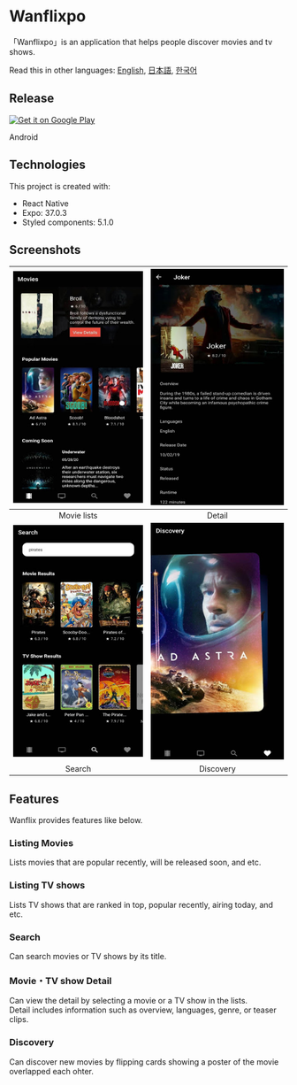 # Wanflixpo

「Wanflixpo」is an application that helps people discover movies and tv shows.

Read this in other languages: [English](./README.md), [日本語](./README.ja.md), [한국어](./README.ko.md)

## Release

<a href='https://play.google.com/store/apps/details?id=com.devyun.wanflixpo&hl=en&gl=US&pcampaignid=pcampaignidMKT-Other-global-all-co-prtnr-py-PartBadge-Mar2515-1'><img width="150" alt='Get it on Google Play' src='https://play.google.com/intl/en_us/badges/static/images/badges/en_badge_web_generic.png'/></a>

Android

## Technologies

This project is created with:

- React Native
- Expo: 37.0.3
- Styled components: 5.1.0

## Screenshots

| <img src="./assets/screenshots/movies.jpg" alt="drawing" width="300"/> |  <img src="./assets/screenshots/detail.jpg" alt="drawing" width="300"/>   |
| :--------------------------------------------------------------------: | :-----------------------------------------------------------------------: |
|                              Movie lists                               |                                  Detail                                   |
| <img src="./assets/screenshots/search.jpg" alt="drawing" width="300"/> | <img src="./assets/screenshots/discovery.jpg" alt="drawing" width="300"/> |
|                                 Search                                 |                                 Discovery                                 |

## Features

Wanflix provides features like below.

### Listing Movies

Lists movies that are popular recently, will be released soon, and etc.

### Listing TV shows

Lists TV shows that are ranked in top, popular recently, airing today, and etc.

### Search

Can search movies or TV shows by its title.

### Movie・TV show Detail

Can view the detail by selecting a movie or a TV show in the lists.\
Detail includes information such as overview, languages, genre, or teaser clips.

### Discovery

Can discover new movies by flipping cards showing a poster of the movie overlapped each ohter.
